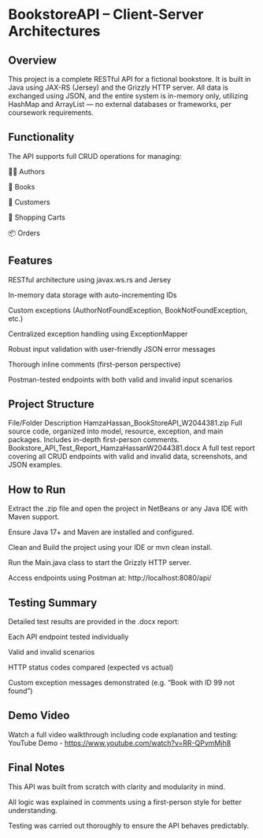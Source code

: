 # BookstoreAPI – Client-Server Architectures

## Overview
This project is a complete RESTful API for a fictional bookstore. It is built in Java using JAX-RS (Jersey) and the Grizzly HTTP server. All data is exchanged using JSON, and the entire system is in-memory only, utilizing HashMap and ArrayList — no external databases or frameworks, per coursework requirements.

## Functionality
The API supports full CRUD operations for managing:

 🧑‍💼 Authors

📘 Books

👤 Customers

🛒 Shopping Carts

📦 Orders

## Features
RESTful architecture using javax.ws.rs and Jersey

In-memory data storage with auto-incrementing IDs

Custom exceptions (AuthorNotFoundException, BookNotFoundException, etc.)

Centralized exception handling using ExceptionMapper

Robust input validation with user-friendly JSON error messages

Thorough inline comments (first-person perspective)

Postman-tested endpoints with both valid and invalid input scenarios

## Project Structure
File/Folder	Description
HamzaHassan_BookStoreAPI_W2044381.zip	Full source code, organized into model, resource, exception, and main packages. Includes in-depth first-person comments.
Bookstore_API_Test_Report_HamzaHassanW2044381.docx	A full test report covering all CRUD endpoints with valid and invalid data, screenshots, and JSON examples.

## How to Run
Extract the .zip file and open the project in NetBeans or any Java IDE with Maven support.

Ensure Java 17+ and Maven are installed and configured.

Clean and Build the project using your IDE or mvn clean install.

Run the Main.java class to start the Grizzly HTTP server.

Access endpoints using Postman at:
http://localhost:8080/api/

## Testing Summary
Detailed test results are provided in the .docx report:

Each API endpoint tested individually

Valid and invalid scenarios

HTTP status codes compared (expected vs actual)

Custom exception messages demonstrated (e.g. “Book with ID 99 not found”)

## Demo Video
 Watch a full video walkthrough including code explanation and testing:
YouTube Demo - https://www.youtube.com/watch?v=RR-QPvmMjh8

## Final Notes
This API was built from scratch with clarity and modularity in mind.

All logic was explained in comments using a first-person style for better understanding.

Testing was carried out thoroughly to ensure the API behaves predictably.

